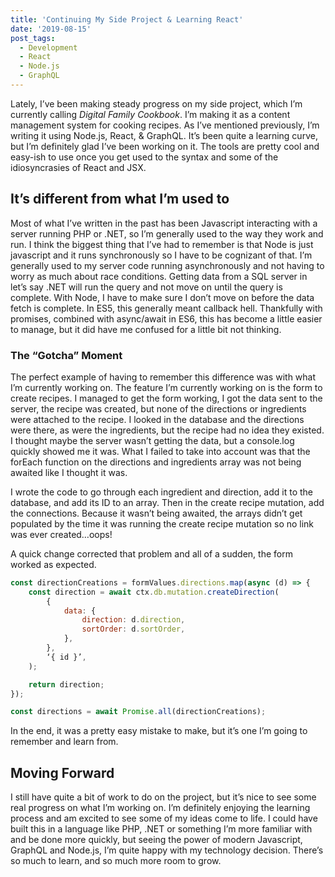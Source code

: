 ```yaml
---
title: 'Continuing My Side Project & Learning React'
date: '2019-08-15'
post_tags:
  - Development
  - React
  - Node.js
  - GraphQL
---
```


Lately, I’ve been making steady progress on my side project, which I’m currently calling _Digital Family Cookbook_. I’m making it as a content management system for cooking recipes. As I’ve mentioned previously, I’m writing it using Node.js, React, & GraphQL. It’s been quite a learning curve, but I’m definitely glad I’ve been working on it. The tools are pretty cool and easy-ish to use once you get used to the syntax and some of the idiosyncrasies of React and JSX.
<!-- excerpt -->

## It’s different from what I’m used to

Most of what I’ve written in the past has been Javascript interacting with a server running PHP or .NET, so I’m generally used to the way they work and run. I think the biggest thing that I’ve had to remember is that Node is just javascript and it runs synchronously so I have to be cognizant of that. I’m generally used to my server code running asynchronously and not having to worry as much about race conditions. Getting data from a SQL server in let’s say .NET will run the query and not move on until the query is complete. With Node, I have to make sure I don’t move on before the data fetch is complete. In ES5, this generally meant callback hell. Thankfully with promises, combined with async/await in ES6, this has become a little easier to manage, but it did have me confused for a little bit not thinking.

### The “Gotcha” Moment

The perfect example of having to remember this difference was with what I’m currently working on. The feature I’m currently working on is the form to create recipes. I managed to get the form working, I got the data sent to the server, the recipe was created, but none of the directions or ingredients were attached to the recipe. I looked in the database and the directions were there, as were the ingredients, but the recipe had no idea they existed. I thought maybe the server wasn’t getting the data, but a console.log quickly showed me it was. What I failed to take into account was that the forEach function on the directions and ingredients array was not being awaited like I thought it was.

I wrote the code to go through each ingredient and direction, add it to the database, and add its ID to an array. Then in the create recipe mutation, add the connections. Because it wasn’t being awaited, the arrays didn’t get populated by the time it was running the create recipe mutation so no link was ever created…oops!

A quick change corrected that problem and all of a sudden, the form worked as expected.

```javascript
const directionCreations = formValues.directions.map(async (d) => {
    const direction = await ctx.db.mutation.createDirection(
        {
            data: {
                direction: d.direction,
                sortOrder: d.sortOrder,
            },
        },
        ‘{ id }’,
    );

    return direction;
});

const directions = await Promise.all(directionCreations);
```

In the end, it was a pretty easy mistake to make, but it’s one I’m going to remember and learn from.

## Moving Forward

I still have quite a bit of work to do on the project, but it’s nice to see some real progress on what I’m working on. I’m definitely enjoying the learning process and am excited to see some of my ideas come to life. I could have built this in a language like PHP, .NET or something I’m more familiar with and be done more quickly, but seeing the power of modern Javascript, GraphQL and Node.js, I’m quite happy with my technology decision. There’s so much to learn, and so much more room to grow.
